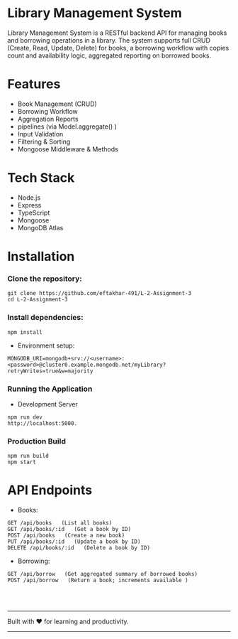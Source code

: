 # Library Management System

Library Management System is a RESTful backend API for managing books and borrowing operations in a library. The system supports full CRUD (Create, Read, Update, Delete) for books, a borrowing workflow with copies count and availability logic, aggregated reporting on borrowed books.

# Features

- Book Management (CRUD)
- Borrowing Workflow
- Aggregation Reports
- pipelines (via Model.aggregate() )
- Input Validation
- Filtering & Sorting
- Mongoose Middleware & Methods

# Tech Stack

- Node.js
- Express
- TypeScript
- Mongoose
- MongoDB Atlas

# Installation

### Clone the repository:

```
git clone https://github.com/eftakhar-491/L-2-Assignment-3
cd L-2-Assignment-3
```

### Install dependencies:

```
npm install
```

- Environment setup:

```
MONGODB_URI=mongodb+srv://<username>:<password>@cluster0.example.mongodb.net/myLibrary?retryWrites=true&w=majority
```

### Running the Application

- Development Server

```
npm run dev
http://localhost:5000.

```

### Production Build

```
npm run build
npm start
```

# API Endpoints

- Books:

```
GET /api/books   (List all books)
GET /api/books/:id   (Get a book by ID)
POST /api/books   (Create a new book)
PUT /api/books/:id   (Update a book by ID)
DELETE /api/books/:id   (Delete a book by ID)
```

- Borrowing:

```
GET /api/borrow   (Get aggregated summary of borrowed books)
POST /api/borrow   (Return a book; increments available )
```

<br>
<br>
<hr>
Built with ❤️ for learning and productivity.
<hr>
